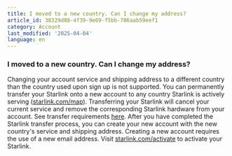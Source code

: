 ```yaml
---
title: I moved to a new country. Can I change my address?
article_id: 38329d88-4f39-9e69-f5bb-786aab59eef1
category: Account
last_modified: '2025-04-04'
language: en
---
```


### I moved to a new country. Can I change my address?
Changing your account service and shipping address to a different country than the country used upon sign up is not supported.
You can permanently transfer your Starlink onto a new account to any country Starlink is actively serving ([starlink.com/map](https://www.starlink.com/support/article/<https:/www.starlink.com/map>)). Transferring your Starlink will cancel your current service and remove the corresponding Starlink hardware from your account. See transfer requirements [here](https://www.starlink.com/support/article/<https:/support.starlink.com/?topic=f3cad923-ed28-f957-365c-787f8fe2e4a2>).
After you have completed the Starlink transfer process, you can create your new account with the new country's service and shipping address. Creating a new account requires the use of a new email address. Visit [starlink.com/activate](https://www.starlink.com/support/article/<https:/www.starlink.com/activate>) to activate your Starlink.